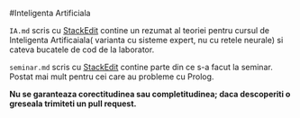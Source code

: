 #Inteligenta Artificiala

``IA.md`` scris cu [StackEdit](https://stackedit.io/) contine un rezumat al teoriei pentru cursul de Inteligenta Artificaiala( varianta cu sisteme expert, nu cu retele neurale) si cateva bucatele de cod de la laborator.

``seminar.md`` scris cu [StackEdit](https://stackedit.io/) contine parte din ce s-a facut la seminar. Postat mai mult pentru cei care au probleme cu Prolog.

**Nu se garanteaza corectitudinea sau completitudinea; daca descoperiti o greseala trimiteti un pull request.**
